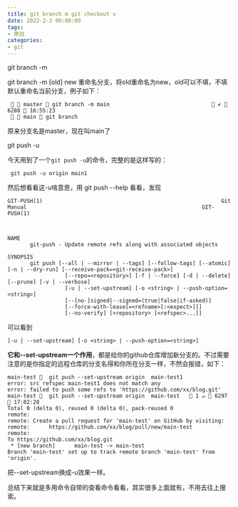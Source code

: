 ```yaml
---
title: git branch m git checkout u
date: 2022-2-3 00:00:00
tags:
- 原创
categories:
- git
---
```


git branch -m

git branch -m [old] new 重命名分支，将old重命名为new，old可以不填，不填默认重命名当前分支，例子如下：

```shell
   master  git branch -m main                                 ✔  6288  16:55:23
   main  git branch    
```

原来分支名是master，现在叫main了

git push -u

今天用到了一个`git push -u`的命令，完整的是这样写的：

```shell
 git push -u origin main1    
```

然后想看看这-u啥意思，用 git push --help 看看，发现

```shell
GIT-PUSH(1)                                                        Git Manual                                                       GIT-PUSH(1)



NAME
       git-push - Update remote refs along with associated objects

SYNOPSIS
       git push [--all | --mirror | --tags] [--follow-tags] [--atomic] [-n | --dry-run] [--receive-pack=<git-receive-pack>]
                  [--repo=<repository>] [-f | --force] [-d | --delete] [--prune] [-v | --verbose]
                  [-u | --set-upstream] [-o <string> | --push-option=<string>]
                  [--[no-]signed|--signed=(true|false|if-asked)]
                  [--force-with-lease[=<refname>[:<expect>]]]
                  [--no-verify] [<repository> [<refspec>...]]
```

可以看到

```shell
[-u | --set-upstream] [-o <string> | --push-option=<string>]
```

**它和--set-upstream一个作用**，都是给你的github仓库增加新分支的。不过需要注意的是你指定的远程仓库的分支名得和你所在分支一样，不然会报错，如下：

```shell
main-test   git push --set-upstream origin  main-test1
error: src refspec main-test1 does not match any
error: failed to push some refs to 'https://github.com/xx/blog.git'
main-test   git push --set-upstream origin  main-test    1 ↵  6297  17:02:28
Total 0 (delta 0), reused 0 (delta 0), pack-reused 0
remote: 
remote: Create a pull request for 'main-test' on GitHub by visiting:
remote:      https://github.com/xx/blog/pull/new/main-test
remote: 
To https://github.com/xx/blog.git
 * [new branch]      main-test -> main-test
Branch 'main-test' set up to track remote branch 'main-test' from 'origin'.
```

把--set-upstream换成-u效果一样。

总结下来就是多用命令自带的查看命令看看，其实很多上面就有，不用去往上搜索。
